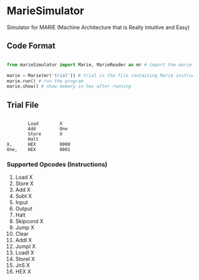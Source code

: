 
# MarieSimulator

Simulator for MARIE (Machine Architecture that is Really Intuitive and Easy)

## Code Format

```Python

from marieSimulator import Marie, MarieReader as mr # import the marie and marie reader modules

marie = Marie(mr('trial')) # trial is the file containing Marie instructions
marie.run() # run the program
marie.show() # show memory in hex after running

```

## Trial File

```Text

        Load        X
        Add         One
        Store       X
        Halt
X,      HEX         0000
One,    HEX         0001

```

### Supported Opcodes (Instructions)

1. Load X
2. Store X
3. Add X
4. Subt X
5. Input
6. Output
7. Halt
8. Skipcond X
9. Jump X
10. Clear
11. AddI X
12. JumpI X
13. LoadI X
14. StoreI X
15. JnS X
16. HEX X
